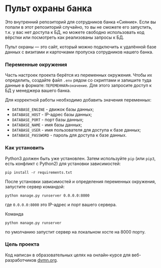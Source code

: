 # Пульт охраны банка

Это внутренний репозиторий для сотрудников банка «Сияние». Если вы попали в этот репозиторий случайно, то вы не сможете его запустить, т.к. у вас нет доступа к БД, но можете свободно использовать код вёрстки или посмотреть как реализованы запросы к БД.

Пульт охраны — это сайт, который можно подключить к удалённой базе данных с визитами и карточками пропуска сотрудников нашего банка.

### Переменные окружения

Часть настроек проекта берётся из переменных окружения. Чтобы их определить, создайте файл `.env` рядом со скриптами и запишите туда данные в формате: `ПЕРЕМЕННАЯ=значение`.
Для этого запросите доступ к БД у менеджера вашего банка.

Для корректной работы необходимо добавить значения переменных:

- `DATABASE_ENGINE` - движок базы данных;
- `DATABASE_HOST` - IP-адрес базы данных;
- `DATABASE_PORT` - порт базы данных;
- `DATABASE_NAME` - имя базы данных;
- `DATABASE_USER` - имя пользователя для доступа к базе данных;
- `DATABASE_PASSWORD` - пароль для доступа к базе данных.

### Как установить
Python3 должен быть уже установлен. 
Затем используйте `pip` (или `pip3`, есть конфликт с Python2) для установки зависимостей:
```
pip install -r requirements.txt
```

После установки зависимостей и определения переменных окружения, запустите сервер командой:
```
python manage.py runserver 0.0.0.0:8000
```
где `0.0.0.0:8000` это IP-адрес и порт вашего сервера.

Команда
```
python manage.py runserver
```
по умолчанию запустит сервер на локальном хосте на 8000 порту.
### Цель проекта

Код написан в образовательных целях на онлайн-курсе для веб-разработчиков [dvmn.org](https://dvmn.org/).